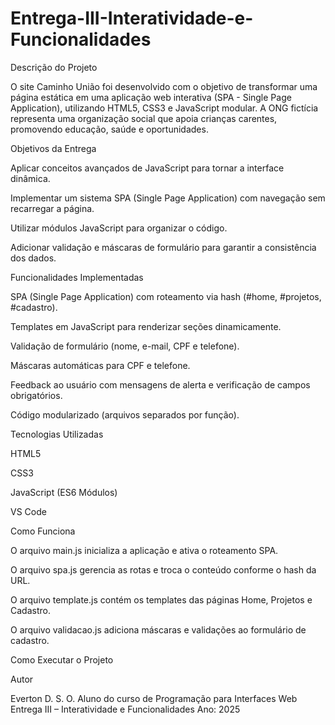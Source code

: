 # Entrega-III-Interatividade-e-Funcionalidades
Descrição do Projeto

O site Caminho União foi desenvolvido com o objetivo de transformar uma página estática em uma aplicação web interativa (SPA - Single Page Application), utilizando HTML5, CSS3 e JavaScript modular.
A ONG fictícia representa uma organização social que apoia crianças carentes, promovendo educação, saúde e oportunidades.

Objetivos da Entrega

Aplicar conceitos avançados de JavaScript para tornar a interface dinâmica.

Implementar um sistema SPA (Single Page Application) com navegação sem recarregar a página.

Utilizar módulos JavaScript para organizar o código.

Adicionar validação e máscaras de formulário para garantir a consistência dos dados.

Funcionalidades Implementadas

SPA (Single Page Application) com roteamento via hash (#home, #projetos, #cadastro).

Templates em JavaScript para renderizar seções dinamicamente.

Validação de formulário (nome, e-mail, CPF e telefone).

Máscaras automáticas para CPF e telefone.

Feedback ao usuário com mensagens de alerta e verificação de campos obrigatórios.

Código modularizado (arquivos separados por função).

Tecnologias Utilizadas

HTML5

CSS3

JavaScript (ES6 Módulos)

VS Code

Como Funciona

O arquivo main.js inicializa a aplicação e ativa o roteamento SPA.

O arquivo spa.js gerencia as rotas e troca o conteúdo conforme o hash da URL.

O arquivo template.js contém os templates das páginas Home, Projetos e Cadastro.

O arquivo validacao.js adiciona máscaras e validações ao formulário de cadastro.

Como Executar o Projeto

Autor

Everton D. S. O.
Aluno do curso de Programação para Interfaces Web
Entrega III – Interatividade e Funcionalidades
Ano: 2025
